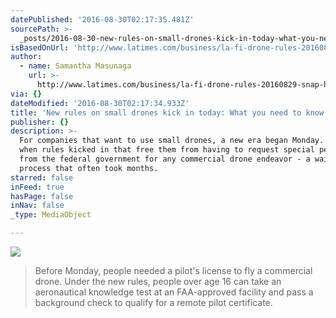 ```yaml
---
datePublished: '2016-08-30T02:17:35.481Z'
sourcePath: >-
  _posts/2016-08-30-new-rules-on-small-drones-kick-in-today-what-you-need-to-kn.md
isBasedOnUrl: 'http://www.latimes.com/business/la-fi-drone-rules-20160829-snap-htmlstory.html'
author:
  - name: Samantha Masunaga
    url: >-
      http://www.latimes.com/business/la-fi-drone-rules-20160829-snap-htmlstory.html
via: {}
dateModified: '2016-08-30T02:17:34.933Z'
title: 'New rules on small drones kick in today: What you need to know'
publisher: {}
description: >-
  For companies that want to use small drones, a new era began Monday. That's
  when rules kicked in that free them from having to request special permission
  from the federal government for any commercial drone endeavor - a waiver
  process that often took months.
starred: false
inFeed: true
hasPage: false
inNav: false
_type: MediaObject

---
```

![](https://the-grid-user-content.s3-us-west-2.amazonaws.com/a0e2c187-afe3-490f-8a6e-1a14b4236f26.jpg)

> Before Monday, people needed a pilot's license to fly a commercial drone. Under the new rules, people over age 16 can take an aeronautical knowledge test at an FAA-approved facility and pass a background check to qualify for a remote pilot certificate.